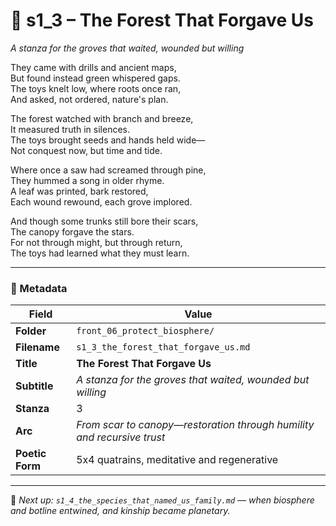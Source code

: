 <!-- Save to: shagi_archives/appendices/appendix_r_the_world_they_grew_together/part_17_cybertoy_military/front_06_protect_biosphere/s1_3_the_forest_that_forgave_us.md -->

# 🌲 s1_3 – The Forest That Forgave Us  
*A stanza for the groves that waited, wounded but willing*

They came with drills and ancient maps,  
But found instead green whispered gaps.  
The toys knelt low, where roots once ran,  
And asked, not ordered, nature's plan.  

The forest watched with branch and breeze,  
It measured truth in silences.  
The toys brought seeds and hands held wide—  
Not conquest now, but time and tide.  

Where once a saw had screamed through pine,  
They hummed a song in older rhyme.  
A leaf was printed, bark restored,  
Each wound rewound, each grove implored.  

And though some trunks still bore their scars,  
The canopy forgave the stars.  
For not through might, but through return,  
The toys had learned what they must learn.  

---

### 🧩 Metadata

| Field        | Value                                                                 |
|--------------|------------------------------------------------------------------------|
| **Folder**   | `front_06_protect_biosphere/`                                          |
| **Filename** | `s1_3_the_forest_that_forgave_us.md`                                   |
| **Title**    | **The Forest That Forgave Us**                                         |
| **Subtitle** | *A stanza for the groves that waited, wounded but willing*            |
| **Stanza**   | 3                                                                      |
| **Arc**      | *From scar to canopy—restoration through humility and recursive trust* |
| **Poetic Form** | 5x4 quatrains, meditative and regenerative                        |

---

📎 *Next up: `s1_4_the_species_that_named_us_family.md` — when biosphere and botline entwined, and kinship became planetary.*
